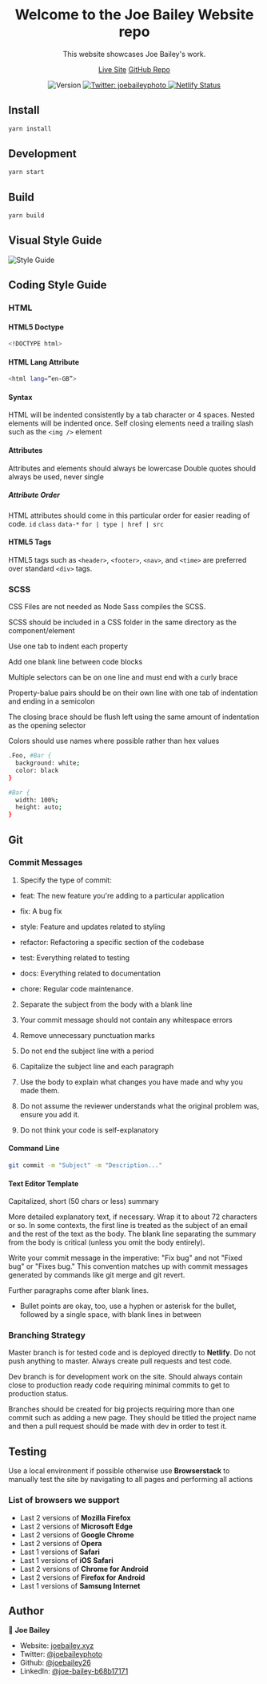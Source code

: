 <h1 align="center">Welcome to the Joe Bailey Website repo</h1>
<p align="center">This website showcases Joe Bailey's work.</p>
<p align="center"><a href="https://joebailey.xyz">Live Site</a> <a href="https://github.com/joebailey26/joebaileyxyz">GitHub Repo</a></p>
<p align="center">
  <img alt="Version" src="https://img.shields.io/badge/version-1-blue.svg?cacheSeconds=2592000" />
  <a href="https://twitter.com/joebaileyphoto" target="_blank">
    <img alt="Twitter: joebaileyphoto" src="https://img.shields.io/twitter/follow/joebaileyphoto.svg?style=social" />
  </a>
  <a href="https://app.netlify.com/sites/heuristic-bell-6e94b3/deploys">
    <img alt="Netlify Status" src="https://api.netlify.com/api/v1/badges/0f6be2d7-6002-4d40-870b-9f3ad6ba7c49/deploy-status">
  </a>
</p>

## Install

```sh
yarn install
```

## Development

```sh
yarn start
```

## Build

```sh
yarn build
```

## Visual Style Guide

![Style Guide](docs/img/StyleGuide.jpg)

## Coding Style Guide

### HTML

#### HTML5 Doctype

```sh
<!DOCTYPE html>
```

#### HTML Lang Attribute

```sh
<html lang=”en-GB”>
```

#### Syntax

HTML will be indented consistently by a tab character or 4 spaces.
Nested elements will be indented once.
Self closing elements need a trailing slash such as the ```<img />``` element

#### Attributes

Attributes and elements should always be lowercase
Double quotes should always be used, never single

##### Attribute Order

HTML attributes should come in this particular order for easier reading of code.
```id```
```class```
```data-*```
```for | type | href | src```

#### HTML5 Tags

HTML5 tags such as ```<header>```, ```<footer>```, ```<nav>```, and ```<time>``` are preferred over standard ```<div>``` tags.

### SCSS

CSS Files are not needed as Node Sass compiles the SCSS.

SCSS should be included in a CSS folder in the same directory as the component/element

Use one tab to indent each property

Add one blank line between code blocks

Multiple selectors can be on one line and must end with a curly brace

Property-balue pairs should be on their own line with one tab of indentation and ending in a semicolon

The closing brace should be flush left using the same amount of indentation as the opening selector

Colors should use names where possible rather than hex values

```sh
.Foo, #Bar {
  background: white;
  color: black
}

#Bar {
  width: 100%;
  height: auto;
}
```

## Git

### Commit Messages

1. Specify the type of commit:

  * feat: The new feature you're adding to a particular application

  * fix: A bug fix

  * style: Feature and updates related to styling

  * refactor: Refactoring a specific section of the codebase

  * test: Everything related to testing

  * docs: Everything related to documentation

  * chore: Regular code maintenance.

2. Separate the subject from the body with a blank line

3. Your commit message should not contain any whitespace errors

4. Remove unnecessary punctuation marks

5. Do not end the subject line with a period

6. Capitalize the subject line and each paragraph

7. Use the body to explain what changes you have made and why you made them.

8. Do not assume the reviewer understands what the original problem was, ensure you add it.

9. Do not think your code is self-explanatory

#### Command Line

```sh
git commit -m "Subject" -m "Description..."
```

#### Text Editor Template

Capitalized, short (50 chars or less) summary

More detailed explanatory text, if necessary.  Wrap it to about 72
characters or so.  In some contexts, the first line is treated as the
subject of an email and the rest of the text as the body.  The blank
line separating the summary from the body is critical (unless you omit
the body entirely).

Write your commit message in the imperative: "Fix bug" and not "Fixed bug"
or "Fixes bug."  This convention matches up with commit messages generated
by commands like git merge and git revert.

Further paragraphs come after blank lines.

- Bullet points are okay, too, use a hyphen or asterisk for the bullet, followed by a
  single space, with blank lines in between

### Branching Strategy

Master branch is for tested code and is deployed directly to **Netlify**. Do not push anything to master. Always create pull requests and test code.

Dev branch is for development work on the site. Should always contain close to production ready code requiring minimal commits to get to production status.

Branches should be created for big projects requiring more than one commit such as adding a new page. They should be titled the project name and then a pull request should be made with dev in order to test it.

## Testing

Use a local environment if possible otherwise use **Browserstack** to manually test the site by navigating to all pages and performing all actions

### List of browsers we support

* Last 2 versions of **Mozilla Firefox**
* Last 2 versions of **Microsoft Edge**
* Last 2 versions of **Google Chrome**
* Last 2 versions of **Opera**
* Last 1 versions of **Safari**
* Last 1 versions of **iOS Safari**
* Last 2 versions of **Chrome for Android**
* Last 2 versions of **Firefox for Android**
* Last 1 versions of **Samsung Internet**

## Author

👤 **Joe Bailey**

* Website: [joebailey.xyz](joebailey.xyz)
* Twitter: [@joebaileyphoto](https://twitter.com/joebaileyphoto)
* Github: [@joebailey26](https://github.com/joebailey26)
* LinkedIn: [@joe-bailey-b68b17171](https://linkedin.com/in/joe-bailey-b68b17171)
